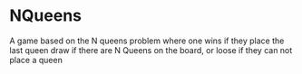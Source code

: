 # NQueens
A game based on the N queens problem where one wins if they place the last queen draw if there are N Queens on the board, or loose if they can not place a queen
